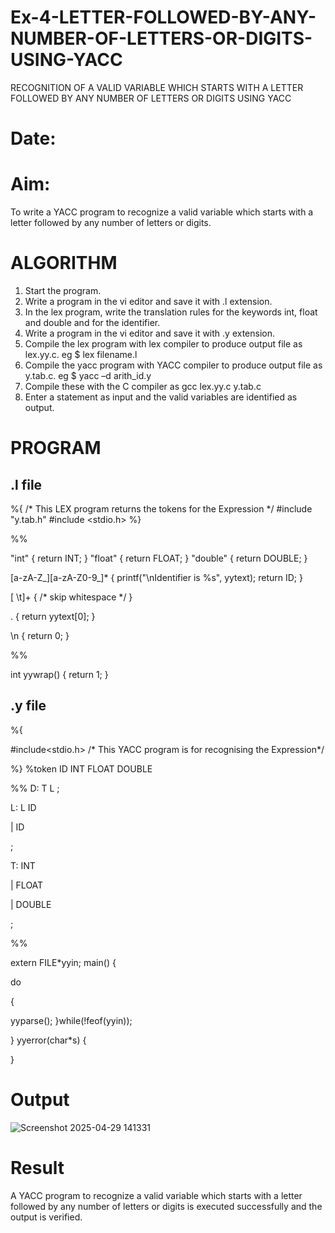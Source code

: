 # Ex-4-LETTER-FOLLOWED-BY-ANY-NUMBER-OF-LETTERS-OR-DIGITS-USING-YACC
RECOGNITION OF A VALID VARIABLE WHICH STARTS WITH A LETTER FOLLOWED BY ANY NUMBER OF LETTERS OR DIGITS USING YACC
# Date:
# Aim:
To write a YACC program to recognize a valid variable which starts with a letter followed by any number of letters or digits.
# ALGORITHM
1.	Start the program.
2.	Write a program in the vi editor and save it with .l extension.
3.	In the lex program, write the translation rules for the keywords int, float and double and for the identifier.
4.	Write a program in the vi editor and save it with .y extension.
5.	Compile the lex program with lex compiler to produce output file as lex.yy.c. eg $ lex filename.l
6.	Compile the yacc program with YACC compiler to produce output file as y.tab.c. eg $ yacc –d arith_id.y
7.	Compile these with the C compiler as gcc lex.yy.c y.tab.c
8.	Enter a statement as input and the valid variables are identified as output.
# PROGRAM
## .l file
%{
/* This LEX program returns the tokens for the Expression */
#include "y.tab.h"
#include <stdio.h>
%}

%%

"int"    { return INT; }
"float"  { return FLOAT; }
"double" { return DOUBLE; }


[a-zA-Z_][a-zA-Z0-9_]* { printf("\nIdentifier is %s", yytext); return ID; }


[ \t]+    { /* skip whitespace */ }


.         { return yytext[0]; }


\n        { return 0; }

%%

int yywrap() {
    return 1;
}
## .y file
%{

#include<stdio.h>
/* This YACC program is for recognising the Expression*/

%}
%token ID INT FLOAT DOUBLE

%% D: T L
;

L: L ID

| ID

;

T: INT

| FLOAT

| DOUBLE

;

%%

extern FILE*yyin; main()
{

do

{

yyparse();
}while(!feof(yyin));

}
yyerror(char*s)
{

}
 

# Output
![Screenshot 2025-04-29 141331](https://github.com/user-attachments/assets/37d17ce9-30e7-41fd-b757-f0c72107ab0e)

# Result
A YACC program to recognize a valid variable which starts with a letter followed by any number of letters or digits is executed successfully and the output is verified.
